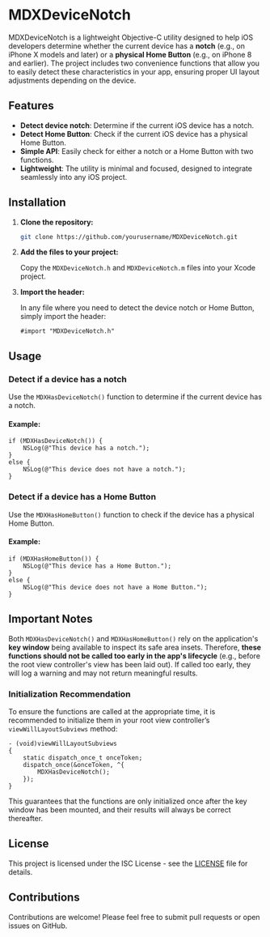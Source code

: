 # MDXDeviceNotch

MDXDeviceNotch is a lightweight Objective-C utility designed to help iOS developers determine whether the current device has a **notch** (e.g., on iPhone X models and later) or a **physical Home Button** (e.g., on iPhone 8 and earlier). The project includes two convenience functions that allow you to easily detect these characteristics in your app, ensuring proper UI layout adjustments depending on the device.

## Features

- **Detect device notch**: Determine if the current iOS device has a notch.
- **Detect Home Button**: Check if the current iOS device has a physical Home Button.
- **Simple API**: Easily check for either a notch or a Home Button with two functions.
- **Lightweight**: The utility is minimal and focused, designed to integrate seamlessly into any iOS project.

## Installation

1. **Clone the repository:**

    ```bash
    git clone https://github.com/yourusername/MDXDeviceNotch.git
    ```

2. **Add the files to your project:**

   Copy the `MDXDeviceNotch.h` and `MDXDeviceNotch.m` files into your Xcode project.

3. **Import the header:**

   In any file where you need to detect the device notch or Home Button, simply import the header:

    ```objc
    #import "MDXDeviceNotch.h"
    ```

## Usage

### Detect if a device has a notch

Use the `MDXHasDeviceNotch()` function to determine if the current device has a notch.

#### Example:

```objc
if (MDXHasDeviceNotch()) {
    NSLog(@"This device has a notch.");
} 
else {
    NSLog(@"This device does not have a notch.");
}
```

### Detect if a device has a Home Button

Use the `MDXHasHomeButton()` function to check if the device has a physical Home Button.

#### Example:

```objc
if (MDXHasHomeButton()) {
    NSLog(@"This device has a Home Button.");
} 
else {
    NSLog(@"This device does not have a Home Button.");
}
```

## Important Notes

Both `MDXHasDeviceNotch()` and `MDXHasHomeButton()` rely on the application's **key window** being available to inspect its safe area insets. Therefore, **these functions should not be called too early in the app's lifecycle** (e.g., before the root view controller's view has been laid out). If called too early, they will log a warning and may not return meaningful results.

### Initialization Recommendation

To ensure the functions are called at the appropriate time, it is recommended to initialize them in your root view controller’s `viewWillLayoutSubviews` method:

```objc
- (void)viewWillLayoutSubviews
{
    static dispatch_once_t onceToken;
    dispatch_once(&onceToken, ^{
        MDXHasDeviceNotch();
    });
}
```

This guarantees that the functions are only initialized once after the key window has been mounted, and their results will always be correct thereafter.

## License

This project is licensed under the ISC License - see the [LICENSE](LICENSE) file for details.

## Contributions

Contributions are welcome! Please feel free to submit pull requests or open issues on GitHub.
